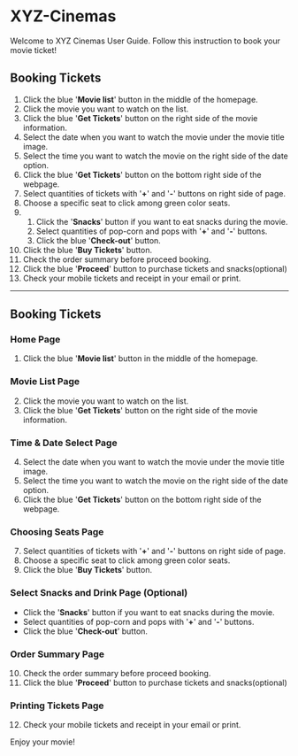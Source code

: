 # XYZ-Cinemas

Welcome to XYZ Cinemas User Guide. Follow this instruction to book your movie ticket!

## Booking Tickets
1. Click the blue '**Movie list**' button in the middle of the homepage.
2. Click the movie you want to watch on the list.
3. Click the blue '**Get Tickets**' button on the right side of the movie information.
4. Select the date when you want to watch the movie under the movie title image.
5. Select the time you want to watch the movie on the right side of the date option.
6. Click the blue '**Get Tickets**' button on the bottom right side of the webpage.
7. Select quantities of tickets with '**+**' and '**-**' buttons on right side of page.
8. Choose a specific seat to click among green color seats.
9. 1. Click the '**Snacks**' button if you want to eat snacks during the movie.
   2. Select quantities of pop-corn and pops with '**+**' and '**-**' buttons.
   3. Click the blue '**Check-out**' button.
10. Click the blue '**Buy Tickets**' button.
11. Check the order summary before proceed booking.
12. Click the blue '**Proceed**' button to purchase tickets and snacks(optional)
13. Check your mobile tickets and receipt in your email or print.

------------------------
## Booking Tickets

### Home Page
1. Click the blue '**Movie list**' button in the middle of the homepage.

### Movie List Page
2. Click the movie you want to watch on the list.
3. Click the blue '**Get Tickets**' button on the right side of the movie information.

### Time & Date Select Page
4. Select the date when you want to watch the movie under the movie title image.
5. Select the time you want to watch the movie on the right side of the date option.
6. Click the blue '**Get Tickets**' button on the bottom right side of the webpage.

### Choosing Seats Page
7. Select quantities of tickets with '**+**' and '**-**' buttons on right side of page.
8. Choose a specific seat to click among green color seats.
9. Click the blue '**Buy Tickets**' button.

### Select Snacks and Drink Page (Optional)
- Click the '**Snacks**' button if you want to eat snacks during the movie.
- Select quantities of pop-corn and pops with '**+**' and '**-**' buttons.
- Click the blue '**Check-out**' button.
 
### Order Summary Page
10. Check the order summary before proceed booking.
11. Click the blue '**Proceed**' button to purchase tickets and snacks(optional)

### Printing Tickets Page
12. Check your mobile tickets and receipt in your email or print.


Enjoy your movie!
